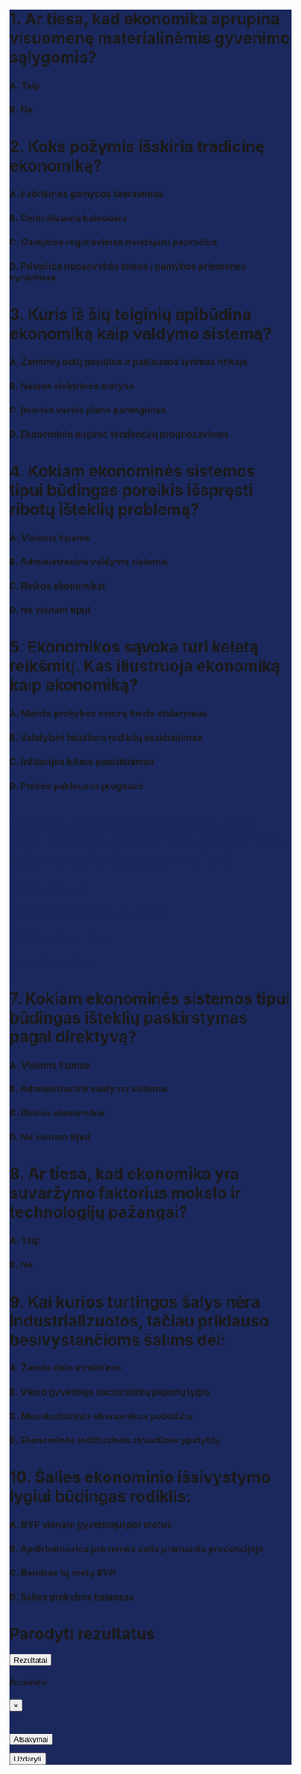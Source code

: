 <!doctype html>
<html lang="lt">
<head>
    <meta charset="UTF-8">
    <meta name="viewport"
          content="width=device-width, user-scalable=no, initial-scale=1.0, maximum-scale=1.0, minimum-scale=1.0">
    <meta http-equiv="X-UA-Compatible" content="ie=edge">
    <link rel="stylesheet" href="https://stackpath.bootstrapcdn.com/bootstrap/4.4.1/css/bootstrap.min.css" integrity="sha384-Vkoo8x4CGsO3+Hhxv8T/Q5PaXtkKtu6ug5TOeNV6gBiFeWPGFN9MuhOf23Q9Ifjh" crossorigin="anonymous">
    <link rel="stylesheet" href="https://cdnjs.cloudflare.com/ajax/libs/OwlCarousel2/2.3.4/assets/owl.carousel.min.css" integrity="sha256-UhQQ4fxEeABh4JrcmAJ1+16id/1dnlOEVCFOxDef9Lw=" crossorigin="anonymous" />
    <link href="https://fonts.googleapis.com/css?family=Montserrat:400,600,700,800,900&display=swap" rel="stylesheet">
    <link rel="stylesheet" href="style/style.css">
    <title>Ekonomika</title>
</head>
<body>

<div class="container-fluid" style="background-color: #1B285D;">
    <div class="owl-carousel owl-theme">
        <div class="item row align-items-center justify-content-center" data-id="0">
            <div class="col-8">
                <h1 class="question text-center mb-5">1. Ar tiesa, kad ekonomika aprupina visuomenę materialinėmis gyvenimo sąlygomis?</h1>
                <div class="row versions">
                    <h3 class="col-6 option text-right" data-value="a">A. Taip</h3>
                    <h3 class="col-6 option" data-value="b">B. Ne</h3>
                </div>
            </div>
        </div>
        <div class="item row align-items-center justify-content-center" data-id="1">
            <div class="col-8">
                <h1 class="question text-center mb-5">2. Koks požymis išskiria tradicinę ekonomiką?</h1>
                <div class="row versions">
                    <h3 class="col-6 option text-right" data-value="a">A. Fabrikinės gamybos tauravimas</h3>
                    <h3 class="col-6 option" data-value="b">B. Centralizuota kainodara</h3>
                    <h3 class="col-6 option text-right" data-value="c">C. Gamybos reguliavimas naudojant papročius</h3>
                    <h3 class="col-6 option" data-value="d">D. Privačios nuosavybės teises į gamybos priemones vyravimas</h3>
                </div>
            </div>
        </div>
        <div class="item row align-items-center justify-content-center" data-id="2">
            <div class="col-8">
                <h1 class="question text-center mb-5">3. Kuris iš šių teiginių apibūdina ekonomiką kaip valdymo sistemą?</h1>
                <div class="row versions">
                    <h3 class="col-6 option text-right" data-value="a">A. Žieminių batų pasiūlos ir paklausos tyrimas rinkoje</h3>
                    <h3 class="col-6 option" data-value="b">B. Naujos elektrinės statyba</h3>
                    <h3 class="col-6 option text-right" data-value="c">C. Įmonės verslo plano parengimas</h3>
                    <h3 class="col-6 option" data-value="d">D. Ekonominio augimo tendencijų prognozavimas</h3>
                </div>
            </div>
        </div>
        <div class="item row align-items-center justify-content-center" data-id="3">
            <div class="col-8">
                <h1 class="question text-center mb-5">4. Kokiam ekonominės sistemos tipui būdingas poreikis išspręsti ribotų išteklių problemą?</h1>
                <div class="row versions">
                    <h3 class="col-6 option text-right" data-value="a">A. Visiems tipams</h3>
                    <h3 class="col-6 option" data-value="b">B. Administracinė valdymo sistemai</h3>
                    <h3 class="col-6 option text-right" data-value="c">C. Rinkos ekonomikai</h3>
                    <h3 class="col-6 option" data-value="d">D. Ne vienam tipui</h3>
                </div>
            </div>
        </div>
        <div class="item row align-items-center justify-content-center" data-id="4">
            <div class="col-8">
                <h1 class="question text-center mb-5">5. Ekonomikos sąvoka turi keletą reikšmių. Kas iliustruoja ekonomiką kaip ekonomiką?</h1>
                <div class="row versions">
                    <h3 class="col-6 option text-right" data-value="a">A. Maisto prekybos centrų tinklo atidarymas</h3>
                    <h3 class="col-6 option" data-value="b">B. Valstybės biudžeto rodiklių skaičiavimas</h3>
                    <h3 class="col-6 option text-right" data-value="c">C. Infliacijos kilimo paaiškinimas</h3>
                    <h3 class="col-6 option" data-value="d">D. Prekės paklausos prognozė</h3>
                </div>
            </div>
        </div>
        <div class="item row align-items-center justify-content-center" data-id="5" style="color: #1B285D">
            <div class="col-8">
                <h1 class="question text-center mb-5">6. Kokiam ekonominės sistemos tipui būdinga privačios ekonominės iniciatyvos laisvės garantija?</h1>
                <div class="row versions">
                    <h3 class="col-6 option text-right" data-value="a">A. Visiems tipams</h3>
                    <h3 class="col-6 option" data-value="b">B. Administracinė valdymo sistemai</h3>
                    <h3 class="col-6 option text-right" data-value="c">C. Rinkos ekonomikai</h3>
                    <h3 class="col-6 option" data-value="d">D. Ne vienam tipui</h3>
                </div>
            </div>
        </div>
        <div class="item row align-items-center justify-content-center" data-id="6">
            <div class="col-8">
                <h1 class="question text-center mb-5">7. Kokiam ekonominės sistemos tipui būdingas išteklių paskirstymas pagal direktyvą?</h1>
                <div class="row versions">
                    <h3 class="col-6 option text-right" data-value="a">A. Visiems tipmas</h3>
                    <h3 class="col-6 option" data-value="b">B. Administracinė valdymo sistemai</h3>
                    <h3 class="col-6 option text-right" data-value="c">C. Rinkos ekonomikai</h3>
                    <h3 class="col-6 option" data-value="d">D. Ne vienam tipui</h3>
                </div>
            </div>
        </div>
        <div class="item row align-items-center justify-content-center" data-id="7">
            <div class="col-8">
                <h1 class="question text-center mb-5">8. Ar tiesa, kad ekonomika yra suvaržymo faktorius mokslo ir technologijų pažangai?</h1>
                <div class="row versions">
                    <h3 class="col-6 option text-right" data-value="a">A. Taip</h3>
                    <h3 class="col-6 option" data-value="b">B. Ne</h3>
                </div>
            </div>
        </div>
        <div class="item row align-items-center justify-content-center" data-id="8">
            <div class="col-8">
                <h1 class="question text-center mb-5">9. Kai kurios turtingos šalys nėra industrializuotos, tačiau priklauso besivystančioms šalims dėl:</h1>
                <div class="row versions">
                    <h3 class="col-6 option text-right" data-value="a">A. Žemės ūkio struktūros</h3>
                    <h3 class="col-6 option" data-value="b">B. Vieno gyventojo nacionalinių pajamų lygio</h3>
                    <h3 class="col-6 option text-right" data-value="c">C. Monokultūrinės ekonomikos pobūdžio</h3>
                    <h3 class="col-6 option" data-value="d">D. Ekonominės institucinės struktūros ypatybių</h3>
                </div>
            </div>
        </div>
        <div class="item row align-items-center justify-content-center" data-id="9">
            <div class="col-8">
                <h1 class="question text-center mb-5">10. Šalies ekonominio išsivystymo lygiui būdingas rodiklis:</h1>
                <div class="row versions">
                    <h3 class="col-6 option text-right" data-value="a">A. BVP vienam gyventojui per metus</h3>
                    <h3 class="col-6 option" data-value="b">B. Apdirbamosios pramonės dalis pramonės produkcijoje</h3>
                    <h3 class="col-6 option text-right" data-value="c">C. Bendras tų metų BVP</h3>
                    <h3 class="col-6 option" data-value="d">D. Šalies prekybos balansas</h3>
                </div>
            </div>
        </div>
        <div class="item row align-items-center justify-content-center" >
            <div class="col-8 text-center">
                <h1 class="question mb-5">Parodyti rezultatus</h1>
                <button class="check btn btn-lg btn-main" data-toggle="modal" data-target="#rezultsModal">Rezultatai</button>
            </div>
        </div>
    </div>
    <div class="modal fade" id="rezultsModal" tabindex="-1" role="dialog" aria-labelledby="exampleModalCenterTitle" aria-hidden="true">
        <div class="modal-dialog modal-dialog-centered" role="document">
            <div class="modal-content">
                <div class="modal-header">
                    <h5 class="modal-title" id="exampleModalCenterTitle">Rezultatai</h5>
                    <button type="button" class="close" data-dismiss="modal" aria-label="Close">
                        <span aria-hidden="true">&times;</span>
                    </button>
                </div>
                <div class="modal-body text-center">
                    <h1 id="rez"></h1>
                    <button class="btn btn-sec show-ans">Atsakymai</button>
                    <p id="ans"></p>
                </div>
                <div class="modal-footer">
                    <button class="btn btn-sec" data-dismiss="modal">Uždaryti</button>
                </div>
            </div>
        </div>
    </div>
</div>

<script
    src="https://code.jquery.com/jquery-3.5.1.min.js"
    integrity="sha256-9/aliU8dGd2tb6OSsuzixeV4y/faTqgFtohetphbbj0="
    crossorigin="anonymous"></script>
<script src="https://cdn.jsdelivr.net/npm/popper.js@1.16.0/dist/umd/popper.min.js" integrity="sha384-Q6E9RHvbIyZFJoft+2mJbHaEWldlvI9IOYy5n3zV9zzTtmI3UksdQRVvoxMfooAo" crossorigin="anonymous"></script>
<script src="https://stackpath.bootstrapcdn.com/bootstrap/4.4.1/js/bootstrap.min.js" integrity="sha384-wfSDF2E50Y2D1uUdj0O3uMBJnjuUD4Ih7YwaYd1iqfktj0Uod8GCExl3Og8ifwB6" crossorigin="anonymous"></script>
<script src="https://cdnjs.cloudflare.com/ajax/libs/OwlCarousel2/2.3.4/owl.carousel.min.js" integrity="sha256-pTxD+DSzIwmwhOqTFN+DB+nHjO4iAsbgfyFq5K5bcE0=" crossorigin="anonymous"></script>
<script src="js/script.js"></script>
</body>
</html>
